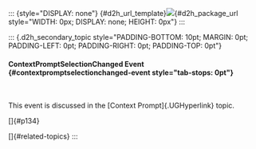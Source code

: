 ::: {style="DISPLAY: none"}
[](ms-xhelp:///?Id=d2h_url_template){#d2h_url_template}![](!package_url!){#d2h_package_url style="WIDTH: 0px; DISPLAY: none; HEIGHT: 0px"}
:::

::: {.d2h_secondary_topic style="PADDING-BOTTOM: 10pt; MARGIN: 0pt; PADDING-LEFT: 0pt; PADDING-RIGHT: 0pt; PADDING-TOP: 0pt"}
#### ContextPromptSelectionChanged Event {#contextpromptselectionchanged-event style="tab-stops: 0pt"}

 

This event is discussed in the [Context Prompt]{.UGHyperlink} topic.

[]{#p134} 

[]{#related-topics}
:::
